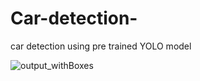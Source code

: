 # Car-detection-
car detection using pre trained YOLO model


![output_withBoxes](https://user-images.githubusercontent.com/95474390/150687152-02519319-6cae-4953-b274-453ec7999cde.png)

